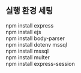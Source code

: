 ## 실행 환경 세팅
npm install express </br>
npm install ejs </br>
npm install body-parser </br> 
npm install dotenv mssql     
npm install mssql </br>
npm install multer </br>
npm install express-session </br>

